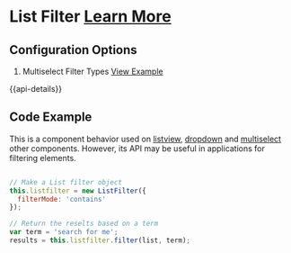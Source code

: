 
# List Filter  [Learn More](#)

## Configuration Options

1. Multiselect Filter Types [View Example]( ../components/multiselect/test-filter-types)

{{api-details}}

## Code Example

This is a component behavior used on [listview]( ../components/listview), [dropdown]( ../components/dropdown) and [multiselect]( ../components/multiselect) other components. However, its API may be useful in applications for filtering elements.

```javascript

// Make a List filter object
this.listfilter = new ListFilter({
  filterMode: 'contains'
});

// Return the reselts based on a term
var term = 'search for me';
results = this.listfilter.filter(list, term);

```
